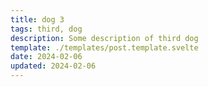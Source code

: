 ```yaml
---
title: dog 3
tags: third, dog
description: Some description of third dog
template: ./templates/post.template.svelte
date: 2024-02-06
updated: 2024-02-06
---
```

